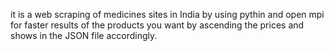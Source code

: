 it is a web scraping of medicines sites in India by using pythin and open mpi for faster results of the products you want by ascending the prices and shows in the JSON file accordingly.
